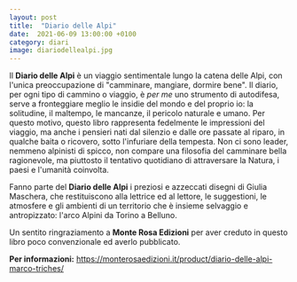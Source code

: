 ```yaml
---
layout: post
title:  "Diario delle Alpi"
date:  2021-06-09 13:00:00 +0100
category: diari  
image: diariodellealpi.jpg
---
```


Il **Diario delle Alpi** è un viaggio sentimentale lungo la catena delle Alpi, con l'unica preoccupazione di "camminare, mangiare, dormire bene". Il diario, per ogni tipo di cammino o viaggio, è *per me* uno strumento di autodifesa, serve a fronteggiare meglio le insidie del mondo e del proprio io: la solitudine, il maltempo, le mancanze, il pericolo naturale e umano. Per questo motivo, questo libro rappresenta fedelmente le impressioni del viaggio, ma anche i pensieri nati dal silenzio e dalle ore passate al riparo, in qualche baita o ricovero, sotto l'infuriare della tempesta.
Non ci sono leader, nemmeno alpinisti di spicco, non compare una filosofia del camminare bella ragionevole, ma piuttosto il tentativo quotidiano di attraversare la Natura, i paesi e l'umanità coinvolta.

Fanno parte del **Diario delle Alpi** i preziosi e azzeccati disegni di Giulia Maschera, che restituiscono alla lettrice ed al lettore, le suggestioni, le atmosfere e gli ambienti di un territorio che è insieme selvaggio e antropizzato: l'arco Alpini da Torino a Belluno.

Un sentito ringraziamento a **Monte Rosa Edizioni** per aver creduto in questo libro poco convenzionale ed averlo pubblicato.

**Per informazioni:** https://monterosaedizioni.it/product/diario-delle-alpi-marco-triches/
